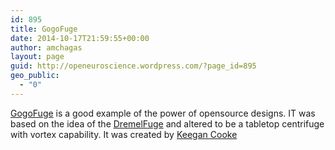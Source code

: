 ```yaml
---
id: 895
title: GogoFuge
date: 2014-10-17T21:59:55+00:00
author: amchagas
layout: page
guid: http://openeuroscience.wordpress.com/?page_id=895
geo_public:
  - "0"
---
```

[GogoFuge](http://diybio.org/2012/06/12/gogofuge/) is a good example of the power of opensource designs. IT was based on the idea of the [DremelFuge](http://openeuroscience.wordpress.com/hardware-projects/wetware/centrifuges/dremelfuge/ "DremelFuge") and altered to be a tabletop centrifuge with vortex capability. It was created by [Keegan Cooke](http://fablabatschool.org/profile/KeeganCooke)

<span class="embed-youtube" style="text-align:center; display: block;"></span> 

&nbsp;